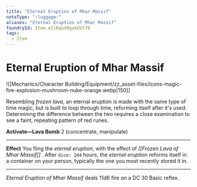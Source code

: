 ```yaml
---
title: "Eternal Eruption of Mhar Massif"
noteType: ":luggage:"
aliases: "Eternal Eruption of Mhar Massif"
foundryId: Item.eIc6qud9gakUVt78
tags:
  - Item
---
```


# Eternal Eruption of Mhar Massif
![[Mechanics/Character Building/Equipment/zz_asset-files/icons-magic-fire-explosion-mushroom-nuke-orange.webp|150]]

Resembling _frozen lava_, an eternal eruption is made with the same type of time magic, but is built to loop through time, reforming itself after it's used. Determining the difference between the two requires a close examination to see a faint, repeating pattern of red runes.

**Activate—Lava Bomb** 2 (concentrate, manipulate)

* * *

**Effect** You fling the _eternal eruption_, with the effect of _[[Frozen Lava of Mhar Massif]]_ . After `dice: 2d4` hours, the _eternal eruption_ reforms itself in a container on your person, typically the one you most recently stored it in.

* * *

_Eternal Eruption of Mhar Massif_ deals 11d6 fire on a DC 30 Basic reflex.
